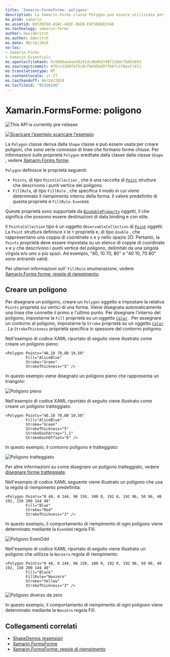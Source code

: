 ```yaml
---
title: 'Xamarin.FormsForme: poligono'
description: La Xamarin.Forms classe Polygon può essere utilizzata per creare poligoni, che sono serie connesse di linee che formano forme chiuse.
ms.prod: xamarin
ms.assetid: D6539F60-A5AC-46EF-86EB-E9F508EB1FA8
ms.technology: xamarin-forms
author: davidbritch
ms.author: dabritch
ms.date: 06/16/2020
no-loc:
- Xamarin.Forms
- Xamarin.Essentials
ms.openlocfilehash: 9c90b0ae4ae3d241dcd6d6d749f220dcfb683693
ms.sourcegitcommit: 8f6cc5208f675c8cfb645bd9ffb0fc1f8ea71411
ms.translationtype: MT
ms.contentlocale: it-IT
ms.lasthandoff: 06/24/2020
ms.locfileid: "85326146"
---
```

# <a name="xamarinforms-shapes-polygon"></a>Xamarin.FormsForme: poligono

![](~/media/shared/preview.png "This API is currently pre-release")

[![Scaricare ](~/media/shared/download.png) l'esempio scaricare l'esempio](https://docs.microsoft.com/samples/xamarin/xamarin-forms-samples/userinterface-shapesdemos/)

La `Polygon` classe deriva dalla `Shape` classe e può essere usata per creare poligoni, che sono serie connesse di linee che formano forme chiuse. Per informazioni sulle proprietà `Polygon` ereditate dalla classe dalla classe `Shape` , vedere [ Xamarin.Forms forme](index.md).

`Polygon` definisce le proprietà seguenti:

- `Points`, di tipo `PointCollection` , che è una raccolta di [`Point`](xref:Xamarin.Forms.Point) strutture che descrivono i punti vertice del poligono.
- `FillRule`, di tipo `FillRule` , che specifica il modo in cui viene determinato il riempimento interno della forma. Il valore predefinito di questa proprietà è `FillRule.EvenOdd`.

Queste proprietà sono supportate da [`BindableProperty`](xref:Xamarin.Forms.BindableProperty) oggetti, il che significa che possono essere destinazioni di data binding e con stile.

Il `PointsCollection` tipo è un oggetto `ObservableCollection` di [`Point`](xref:Xamarin.Forms.Point) oggetti. La `Point` struttura definisce `X` le `Y` proprietà e, di tipo `double` , che rappresentano una coppia di coordinate x e y nello spazio 2D. Pertanto, la `Points` proprietà deve essere impostata su un elenco di coppie di coordinate x e y che descrivono i punti vertice del poligono, delimitati da una singola virgola e/o uno o più spazi. Ad esempio, "40, 10 70, 80" e "40 10, 70 80" sono entrambi validi.

Per ulteriori informazioni sull' `FillRule` enumerazione, vedere [ Xamarin.Forms forme: regole di riempimento](fillrules.md).

## <a name="create-a-polygon"></a>Creare un poligono

Per disegnare un poligono, creare un `Polygon` oggetto e impostare la relativa `Points` proprietà sui vertici di una forma. Viene disegnata automaticamente una linea che connette il primo e l'ultimo punto. Per disegnare l'interno del poligono, impostarne la `Fill` proprietà su un oggetto [`Color`](xref:Xamarin.Forms.Color) . Per assegnare un contorno al poligono, impostarne la `Stroke` proprietà su un oggetto [`Color`](xref:Xamarin.Forms.Color) . La `StrokeThickness` proprietà specifica lo spessore del contorno poligono.

Nell'esempio di codice XAML riportato di seguito viene illustrato come creare un poligono pieno:

```xaml
<Polygon Points="40,10 70,80 10,50"
         Fill="AliceBlue"
         Stroke="Green"
         StrokeThickness="5" />
```

In questo esempio viene disegnato un poligono pieno che rappresenta un triangolo:

![Poligono pieno](polygon-images/filled.png "Poligono pieno")

Nell'esempio di codice XAML riportato di seguito viene illustrato come creare un poligono tratteggiato:

```xaml
<Polygon Points="40,10 70,80 10,50"
         Fill="AliceBlue"
         Stroke="Green"
         StrokeThickness="5"
         StrokeDashArray="1,1"
         StrokeDashOffset="6" />
```

In questo esempio, il contorno poligono è tratteggiato:

![Poligono tratteggiato](polygon-images/dashed.png "Poligono tratteggiato")

Per altre informazioni su come disegnare un poligono tratteggiato, vedere [disegnare forme tratteggiate](index.md#draw-dashed-shapes).

Nell'esempio di codice XAML seguente viene illustrato un poligono che usa la regola di riempimento predefinita:

```xaml
<Polygon Points="0 48, 0 144, 96 150, 100 0, 192 0, 192 96, 50 96, 48 192, 150 200 144 48"
         Fill="Blue"
         Stroke="Red"
         StrokeThickness="3" />
```

In questo esempio, il comportamento di riempimento di ogni poligono viene determinato mediante la `EvenOdd` regola Fill.

![Poligono EvenOdd](polygon-images/evenodd.png "Poligono EvenOdd")

Nell'esempio di codice XAML riportato di seguito viene illustrato un poligono che utilizza la `Nonzero` regola di riempimento:

```xaml
<Polygon Points="0 48, 0 144, 96 150, 100 0, 192 0, 192 96, 50 96, 48 192, 150 200 144 48"
         Fill="Black"
         FillRule="Nonzero"
         Stroke="Yellow"
         StrokeThickness="3" />
```

![Poligono diverso da zero](polygon-images/nonzero.png "Poligono diverso da zero")

In questo esempio, il comportamento di riempimento di ogni poligono viene determinato mediante la `Nonzero` regola Fill.

## <a name="related-links"></a>Collegamenti correlati

- [ShapeDemos (esempio)](https://docs.microsoft.com/samples/xamarin/xamarin-forms-samples/userinterface-shapesdemos/)
- [Xamarin.FormsForme](index.md)
- [Xamarin.FormsForme: regole di riempimento](fillrules.md)
